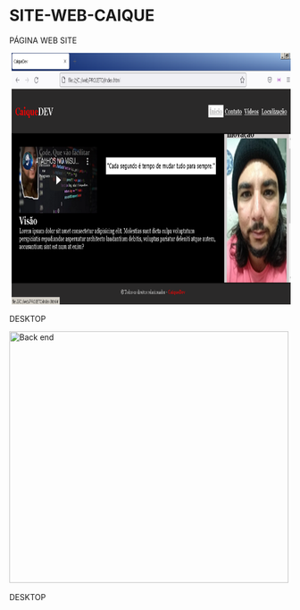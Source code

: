 # SITE-WEB-CAIQUE
PÁGINA WEB SITE 


<p align="right">
      <img src="https://github.com/Caique215/SITE-WEB-CAIQUE/blob/main/DESKTOP.png" width="500px" height="450px" title="Back end"> </p>
  <p>DESKTOP</p>
  <p align="left">
      <img src="" width="500px" height="450px" title="Back end"> </p>
  <p>DESKTOP</p>
